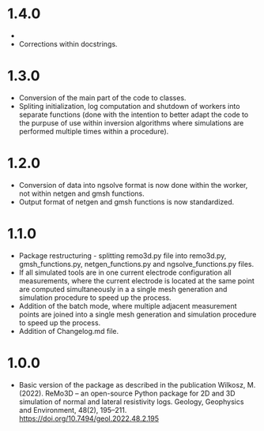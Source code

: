 # 1.4.0
 -
 - Corrections within docstrings. 

# 1.3.0
 - Conversion of the main part of the code to classes.
 - Spliting initialization, log computation and shutdown of workers into separate functions (done with the intention to better adapt the code to the purpuse of use within inversion algorithms where simulations are performed multiple times within a procedure).
 
# 1.2.0
 - Conversion of data into ngsolve format is now done within the worker, not within netgen and gmsh functions.
 - Output format of netgen and gmsh functions is now standardized.
 
# 1.1.0
 - Package restructuring - splitting remo3d.py file into remo3d.py, gmsh_functions.py, netgen_functions.py and ngsolve_functions.py files.
 - If all simulated tools are in one current electrode configuration all measurements, where the current electrode is located at the same point are computed simultaneously in a a single mesh generation and simulation procedure to speed up the process.
 - Addition of the batch mode, where multiple adjacent measurement points are joined into a single mesh generation and simulation procedure to speed up the process.
 - Addition of Changelog.md file.

# 1.0.0
 - Basic version of the package as described in the publication Wilkosz, M. (2022). ReMo3D – an open-source Python package for 2D and 3D simulation of normal and lateral resistivity logs. Geology, Geophysics and Environment, 48(2), 195–211. https://doi.org/10.7494/geol.2022.48.2.195


